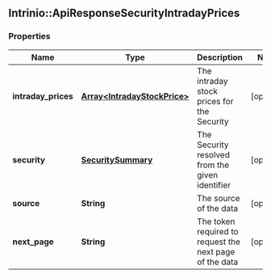 ## Intrinio::ApiResponseSecurityIntradayPrices

### Properties
Name | Type | Description | Notes
------------ | ------------- | ------------- | -------------
**intraday_prices** | [**Array&lt;IntradayStockPrice&gt;**](IntradayStockPrice.md) | The intraday stock prices for the Security | [optional] 
**security** | [**SecuritySummary**](SecuritySummary.md) | The Security resolved from the given identifier | [optional] 
**source** | **String** | The source of the data | [optional] 
**next_page** | **String** | The token required to request the next page of the data | [optional] 



